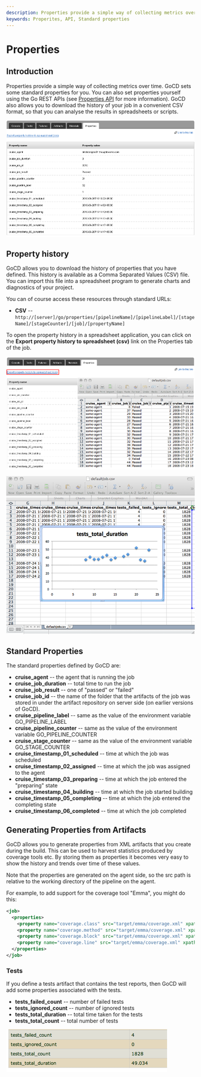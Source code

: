```yaml
---
description: Properties provide a simple way of collecting metrics over time. GoCD sets standard properties. You can also set properties using the GoCD REST APIs.
keywords: Properites, API, Standard properties 
---
```



# Properties

## Introduction

Properties provide a simple way of collecting metrics over time. GoCD sets some standard properties for you. You can also set properties yourself using the Go REST APIs (see [Properties API](https://api.gocd.org/current/#properties) for more information). GoCD also allows you to download the history of your job in a convenient CSV format, so that you can analyse the results in spreadsheets or scripts.

![](../resources/images/cruise_properties.png)

## Property history

GoCD allows you to download the history of properties that you have defined. This history is available as a Comma Separated Values (CSV) file. You can import this file into a spreadsheet program to generate charts and diagnostics of your project.

You can of course access these resources through standard URLs:

-   **CSV** --
    `http://[server]/go/properties/[pipelineName]/[pipelineLabel]/[stageName]/[stageCounter]/[job]/[propertyName]`

To open the property history in a spreadsheet application, you can click on the **Export property history to spreadsheet (csv)** link on the Properties tab of the job.

![](../resources/images/properties_export.png)

![](../resources/images/properties-chart.png)

## Standard Properties

The standard properties defined by GoCD are:

-   **cruise\_agent** -- the agent that is running the job
-   **cruise\_job\_duration** -- total time to run the job
-   **cruise\_job\_result** -- one of "passed" or "failed"
-   **cruise\_job\_id** -- the name of the folder that the artifacts of the job was stored in under the artifact repository on server side (on earlier versions of GoCD).
-   **cruise\_pipeline\_label** -- same as the value of the environment variable GO\_PIPELINE\_LABEL
-   **cruise\_pipeline\_counter** -- same as the value of the environment variable GO\_PIPELINE\_COUNTER
-   **cruise\_stage\_counter** -- same as the value of the environment variable GO\_STAGE\_COUNTER
-   **cruise\_timestamp\_01\_scheduled** -- time at which the job was scheduled
-   **cruise\_timestamp\_02\_assigned** -- time at which the job was assigned to the agent
-   **cruise\_timestamp\_03\_preparing** -- time at which the job entered the "preparing" state
-   **cruise\_timestamp\_04\_building** -- time at which the job started building
-   **cruise\_timestamp\_05\_completing** -- time at which the job entered the completing state
-   **cruise\_timestamp\_06\_completed** -- time at which the job completed

## Generating Properties from Artifacts

GoCD allows you to generate properties from XML artifacts that you create during the build. This can be used to harvest statistics produced by coverage tools etc. By storing them as properties it becomes very easy to show the history and trends over time of these values.

Note that the properties are generated on the agent side, so the src path is relative to the working directory of the pipeline on the agent.

For example, to add support for the coverage tool "Emma", you might do this:

```xml
<job>
  <properties>
    <property name="coverage.class" src="target/emma/coverage.xml" xpath="substring-before(//report/data/all/coverage[starts-with(@type,'class')]/@value, '%')" />
    <property name="coverage.method" src="target/emma/coverage.xml" xpath="substring-before(//report/data/all/coverage[starts-with(@type,'method')]/@value, '%')" />
    <property name="coverage.block" src="target/emma/coverage.xml" xpath="substring-before(//report/data/all/coverage[starts-with(@type,'block')]/@value, '%')" />
    <property name="coverage.line" src="target/emma/coverage.xml" xpath="substring-before(//report/data/all/coverage[starts-with(@type,'line')]/@value, '%')" />
  </properties>
</job>

```

### Tests

If you define a tests artifact that contains the test reports, then GoCD will add some properties associated with the tests.

-   **tests\_failed\_count** -- number of failed tests
-   **tests\_ignored\_count** -- number of ignored tests
-   **tests\_total\_duration** -- total time taken for the tests
-   **tests\_total\_count** -- total number of tests

![](../resources/images/properties-tests.png)
